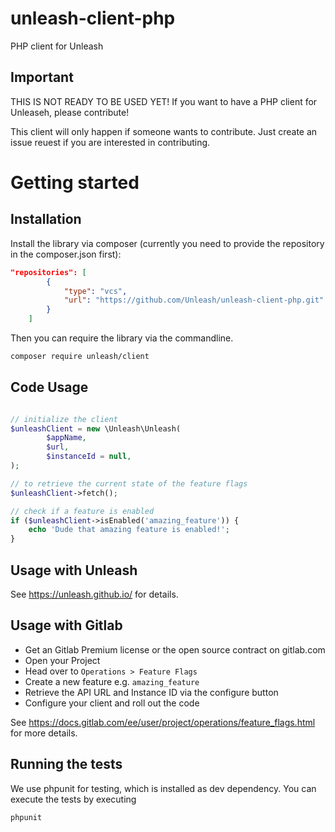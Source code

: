 # unleash-client-php
PHP client for Unleash

## Important

THIS IS NOT READY TO BE USED YET! If you want to have a PHP client for Unleaseh, please contribute!

This client will only happen if someone wants to contribute. Just create an issue reuest if you are interested in contributing. 

# Getting started

## Installation

Install the library via composer (currently you need to provide the repository in the composer.json first):

```json
"repositories": [
        {
            "type": "vcs",
            "url": "https://github.com/Unleash/unleash-client-php.git"
        }
    ]
```

Then you can require the library via the commandline.

```bash
composer require unleash/client
```

## Code Usage

```php

// initialize the client
$unleashClient = new \Unleash\Unleash(
        $appName,
        $url,
        $instanceId = null,
);

// to retrieve the current state of the feature flags
$unleashClient->fetch(); 

// check if a feature is enabled
if ($unleashClient->isEnabled('amazing_feature')) {
    echo 'Dude that amazing feature is enabled!';
}
```

## Usage with Unleash

See https://unleash.github.io/ for details.

## Usage with Gitlab

* Get an Gitlab Premium license or the open source contract on gitlab.com
* Open your Project
* Head over to `Operations > Feature Flags`
* Create a new feature e.g. `amazing_feature`
* Retrieve the API URL and Instance ID via the configure button
* Configure your client and roll out the code

See https://docs.gitlab.com/ee/user/project/operations/feature_flags.html for more details.

## Running the tests

We use phpunit for testing, which is installed as dev dependency. You can execute the tests by executing

```bash
phpunit
```
